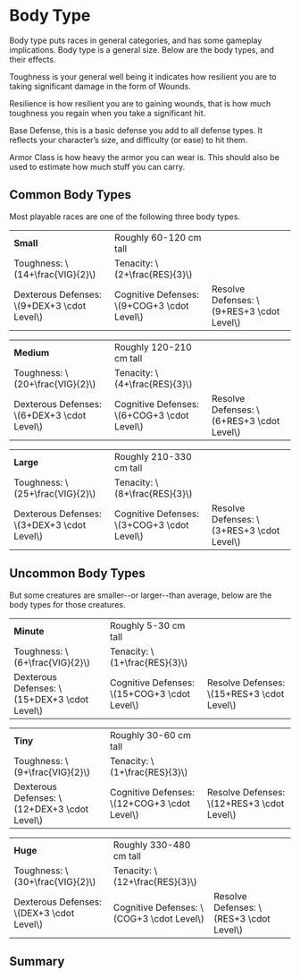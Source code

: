 # Body Type

Body type puts races in general categories, and has some gameplay implications. Body type is a general size. Below are the body types, and their effects.

Toughness is your general well being it indicates how resilient you are to taking significant damage in the form of Wounds.

Resilience is how resilient you are to gaining wounds, that is how much toughness you regain when you take a significant hit.

Base Defense, this is a basic defense you add to all defense types. It reflects your character’s size, and difficulty (or ease) to hit them.

Armor Class is how heavy the armor you can wear is. This should also be used to estimate how much stuff you can carry.

## Common Body Types

Most playable races are one of the following three body types.

||||
|:-|:-|:-|
|**Small**|Roughly 60-120 cm tall||
|Toughness: \\(14+\frac{VIG}{2}\\)|Tenacity: \\(2+\frac{RES}{3}\\)||
|Dexterous Defenses: \\(9+DEX+3 \cdot Level\\)|Cognitive Defenses: \\(9+COG+3 \cdot Level\\)|Resolve Defenses: \\(9+RES+3 \cdot Level\\)|

||||
|:-|:-|:-|
|**Medium**|Roughly 120-210 cm tall||
|Toughness: \\(20+\frac{VIG}{2}\\)|Tenacity: \\(4+\frac{RES}{3}\\)||
|Dexterous Defenses: \\(6+DEX+3 \cdot Level\\)|Cognitive Defenses: \\(6+COG+3 \cdot Level\\)|Resolve Defenses: \\(6+RES+3 \cdot Level\\)|

||||
|:-|:-|:-|
|**Large**|Roughly 210-330 cm tall||
|Toughness: \\(25+\frac{VIG}{2}\\)|Tenacity: \\(8+\frac{RES}{3}\\)||
|Dexterous Defenses: \\(3+DEX+3 \cdot Level\\)|Cognitive Defenses: \\(3+COG+3 \cdot Level\\)|Resolve Defenses: \\(3+RES+3 \cdot Level\\)|

## Uncommon Body Types

But some creatures are smaller--or larger--than average, below are the body types for those creatures.

||||
|:-|:-|:-|
|**Minute**|Roughly 5-30 cm tall||
|Toughness: \\(6+\frac{VIG}{2}\\)|Tenacity: \\(1+\frac{RES}{3}\\)||
|Dexterous Defenses: \\(15+DEX+3 \cdot Level\\)|Cognitive Defenses: \\(15+COG+3 \cdot Level\\)|Resolve Defenses: \\(15+RES+3 \cdot Level\\)|

||||
|:-|:-|:-|
|**Tiny**|Roughly 30-60 cm tall||
|Toughness: \\(9+\frac{VIG}{2}\\)|Tenacity: \\(1+\frac{RES}{3}\\)||
|Dexterous Defenses: \\(12+DEX+3 \cdot Level\\)|Cognitive Defenses: \\(12+COG+3 \cdot Level\\)|Resolve Defenses: \\(12+RES+3 \cdot Level\\)|

||||
|:-|:-|:-|
|**Huge**|Roughly 330-480 cm tall||
|Toughness: \\(30+\frac{VIG}{2}\\)|Tenacity: \\(12+\frac{RES}{3}\\)||
|Dexterous Defenses: \\(DEX+3 \cdot Level\\)|Cognitive Defenses: \\(COG+3 \cdot Level\\)|Resolve Defenses: \\(RES+3 \cdot Level\\)|

## Summary
